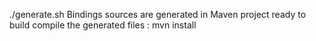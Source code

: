 ./generate.sh
Bindings sources are generated in Maven project ready to build
compile the generated files :
mvn install 
